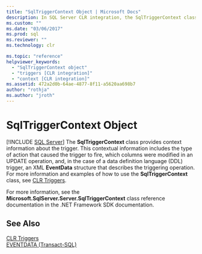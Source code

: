 ```yaml
---
title: "SqlTriggerContext Object | Microsoft Docs"
description: In SQL Server CLR integration, the SqlTriggerContext class provides context information for a trigger including type of action and columns modified in operation.
ms.custom: ""
ms.date: "03/06/2017"
ms.prod: sql
ms.reviewer: ""
ms.technology: clr

ms.topic: "reference"
helpviewer_keywords: 
  - "SqlTriggerContext object"
  - "triggers [CLR integration]"
  - "context [CLR integration]"
ms.assetid: 472a2d0b-64ae-4877-8f11-a5620aa698b7
author: "rothja"
ms.author: "jroth"
---
```

# SqlTriggerContext Object
 [!INCLUDE [SQL Server](../../includes/applies-to-version/sqlserver.md)]
  The **SqlTriggerContext** class provides context information about the trigger. This contextual information includes the type of action that caused the trigger to fire, which columns were modified in an UPDATE operation, and, in the case of a data definition language (DDL) trigger, an XML **EventData** structure that describes the triggering operation. For more information and examples of how to use the **SqlTriggerContext** class, see [CLR Triggers](/dotnet/framework/data/adonet/sql/clr-triggers).  
  
 For more information, see the **Microsoft.SqlServer.Server.SqlTriggerContext** class reference documentation in the .NET Framework SDK documentation.  
  
## See Also  
 [CLR Triggers](/dotnet/framework/data/adonet/sql/clr-triggers)   
 [EVENTDATA &#40;Transact-SQL&#41;](../../t-sql/functions/eventdata-transact-sql.md)  
  
